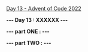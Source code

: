 [Day 13 - Advent of Code 2022](https://adventofcode.com/2022/day/13)

**--- Day 13 : XXXXXX ---**

**--- part ONE : ---**

**--- part TWO : ---**

